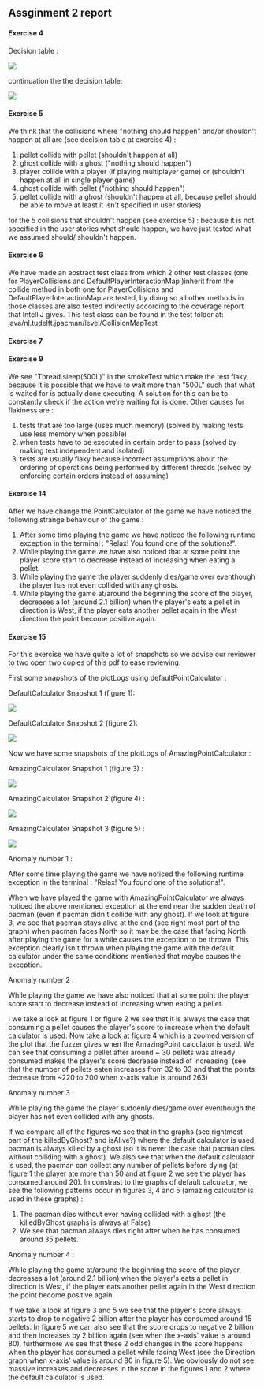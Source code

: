## Assginment 2 report

#### Exercise 4
Decision table :

<img src = "https://media.discordapp.net/attachments/546026199197941775/582917845260697600/unknown.png">

continuation the the decision table:

<img src = "https://media.discordapp.net/attachments/546026199197941775/582917937459888128/unknown.png?width=1017&height=202">



#### Exercise 5

We think that the collisions where "nothing should happen" and/or shouldn't happen at all  are (see decision table at exercise 4) :
 1. pellet collide with pellet (shouldn't happen at all)
 2. ghost collide with a ghost ("nothing should happen")
 3. player collide with a player (if playing multiplayer game) or (shouldn't happen at all in single player game)
 4. ghost collide with pellet ("nothing should happen")
 5. pellet collide with a ghost (shouldn't happen at all, because pellet should be able to move at least it isn't specified in user stories)
 
for the 5 collisions that shouldn't happen (see exercise 5) : because it is not specified in the user stories what should happen,
we have just tested what we assumed should/ shouldn't happen.

 #### Exercise 6
 
 We have made an abstract test class from which 2 other test classes 
 (one for PlayerCollisions and DefaultPlayerInteractionMap )inherit from 
 the collide method in both one for PlayerCollisions and DefaultPlayerInteractionMap are tested,
 by doing so all other methods in those classes are also tested indirectly according to
 the coverage report that IntelliJ gives. This test class can be found in the test folder at:
 java/nl.tudelft.jpacman/level/CollisionMapTest
  
 #### Exercise 7
 
 
 #### Exercise 9 

 We see "Thread.sleep(500L)" in the smokeTest which make the test flaky,
 because it is possible that we have to wait more than "500L" such that what is waited for is actually done executing. 
 A solution for this can be to constantly check if the action we're waiting for is done.
 Other causes for flakiness are : 
 1. tests that are too large (uses much memory) (solved by making tests use less memory when possible)
 2. when tests have  to be executed in certain order to pass (solved by making test independent and isolated)
 3. tests are usually flaky because incorrect assumptions about the ordering of operations being performed by different threads
  (solved by enforcing certain orders instead of assuming)   
  


 
  
 
 #### Exercise 14
 After we have change the PointCalculator of the game we have noticed the following strange behaviour of the game :
 1. After some time playing the game we have noticed the following runtime exception in the terminal : "Relax! You found one of the solutions!".
 2. While playing the game we have also noticed that at some point the player score start to decrease instead of increasing when eating a pellet.
 3. While playing the game the player suddenly dies/game over eventhough the player has not even collided with any ghosts.
 4. While playing the game at/around the beginning the score of the player,
  decreases a lot (around 2.1 billion) when the player's eats a pellet in direction is West, if the player eats another pellet again in the West direction
  the point become positive again. 
  
 #### Exercise 15 
 
 For this exercise we have quite a lot of snapshots so we advise our reviewer to two open two copies of this pdf to ease reviewing.
 
 First some snapshots of the plotLogs using defaultPointCalculator :
 
 DefaultCalculator Snapshot 1 (figure 1):
 
 <img src = "https://media.discordapp.net/attachments/546026199197941775/583563525524422657/unknown.png">
 
 
 DefaultCalculator Snapshot 2 (figure 2):
 
 <img src = "https://media.discordapp.net/attachments/546026199197941775/583563895185342483/unknown.png?width=913&height=676">
 
 
 Now we have some snapshots of the plotLogs of AmazingPointCalculator :
 
 AmazingCalculator Snapshot 1 (figure 3) :
  
 <img src = "https://media.discordapp.net/attachments/546026199197941775/583576992708821003/unknown.png?width=1296&height=676">
 
 AmazingCalculator Snapshot 2 (figure 4) :
  
 <img src = "https://media.discordapp.net/attachments/546026199197941775/583567252855717918/unknown.png?width=424&height=676">
 
 AmazingCalculator Snapshot 3 (figure 5) :
  
 <img src = "https://media.discordapp.net/attachments/546026199197941775/583561620446380033/unknown.png?width=841&height=676">
 
  
  Anomaly number 1 :
  
  After some time playing the game we have noticed the following runtime exception in the terminal : "Relax! You found one of the solutions!".
  
  When we have played the game with AmazingPointCalculator we always noticed the above mentioned exception at the end near the sudden death of pacman (even if pacman didn't collide with any ghost).
  If we look at figure 3, we see that pacman stays alive at the end (see right most part of the graph) when pacman faces North so it may be the case that facing North after playing the game for a while causes the exception to be thrown.
  This exception clearly isn't thrown when playing the game with the default calculator under the same conditions mentioned that maybe causes the exception.  
  
  Anomaly number 2 :
  
  While playing the game we have also noticed that at some point the player score start to decrease instead of increasing when eating a pellet.
  
  I we take a look at figure 1 or figure 2 we see that it is always the case that consuming a pellet causes the player's score to increase when the default calculator is used. 
  Now take a look at figure 4 which is a zoomed version of the plot that the fuzzer gives when the AmazingPoint calculator is used. 
  We can see that consuming a pellet after around ~ 30 pellets was already consumed makes the player's score decrease instead of increasing. 
  (see that the number of pellets eaten increases from 32 to 33 and that the points decrease from ~220 to 200 when x-axis value is around 263)
  
  Anomaly number 3 :
  
  While playing the game the player suddenly dies/game over eventhough the player has not even collided with any ghosts. 
  
  If we compare all of the figures we see that in the graphs (see rightmost part of the killedByGhost? and isAlive?) where the default calculator is used, 
  pacman is always killed by a ghost (so it is never the case that pacman dies without colliding with a ghost). We also see that when the default calculator is used,
  the pacman can collect any number of pellets before dying (at figure 1 the player ate more than 50 and at figure 2 we see the player has consumed around 20).
  In constrast to the graphs of default calculator, we see the following patterns occur in figures 3, 4 and 5 (amazing calculator is used in these graphs) :
  1. The pacman dies without ever having collided with a ghost (the killedByGhost graphs is always at False)
  2. We see that pacman always dies right after when he has consumed around  35 pellets.
   
   
  Anomaly number 4 :
  
  While playing the game at/around the beginning the score of the player,
  decreases a lot (around 2.1 billion) when the player's eats a pellet in direction is West, if the player eats another pellet again in the West direction
  the point become positive again. 
  
  If we take a look at figure 3 and 5 we see that the player's score always starts to drop to negative 2 billion after the player has consumed  around 15 pellets. 
  In figure 5 we can also see that the score drops to negative 2 billion and then increases by 2 billion again (see when the x-axis' value is around 80), furthermore we see that these 2 odd changes 
  in the score happens when the player has consumed a pellet while facing West (see the Direction graph when x-axis' value is around 80 in figure 5). 
  We obviously do not see massive increases and decreases in the score in the figures 1 and 2 where the default calculator is used. 